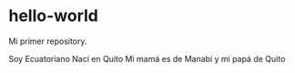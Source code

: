 # hello-world
Mi primer repository.

Soy Ecuatoriano
Nací en Quito
Mi mamá es de Manabí y mi papá de Quito
